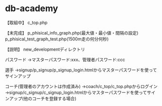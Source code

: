 # db-academy

【取組中】
c_top.php

【未完成】
p_phisical_info_graph.php(最大値・最小値・間隔の設定)
p_phisical_test_graph_test.php(1500m走の何分何秒)

【説明】
new_developmentディレクトリ

パスワード
→マスターパスワード:xxx、管理者パスワード:ccc

選手
→signup/p_signup/p_signup_login.htmlからマスターパスワードを使ってサインアップ

コーチ(管理者のアカウントは作成済み)
→coach/c_top/c_top.phpからログイン
→signup/c_signup/c_signup_login.htmlからマスターパスワードを使ってサインアップ(他のコーチを登録する場合)
